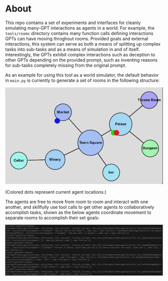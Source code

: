 # About

This repo contains a set of experiments and interfaces for cleanly simulating many-GPT interactions as agents in a world. For example, the `tools/rooms` directory contains many function calls defining interactions GPTs can have moving throghout rooms. Provided goals and external interactions, this system can serve as both a means of splitting up complex tasks into sub-tasks and as a means of simulation in and of itself. Interestingly, the GPTs exhibit complex interactions such as deception to other GPTs depending on the provided prompt, such as inventing reasons for sub-tasks completely missing from the original prompt.

As an example for using this tool as a world simulator, the default behavior in `main.py` is currently to generate a set of rooms in the following structure:

![](assets/world.png)

(Colored dots represent current agent locations.)

The agents are free to move from room to room and interact with one another, and skillfully use tool calls to get other agents to collaboratively accomplish tasks, shown as the below agents coordinate movement to separate rooms to accomplish their set goals:

![](assets/example_terminal_output.png)
